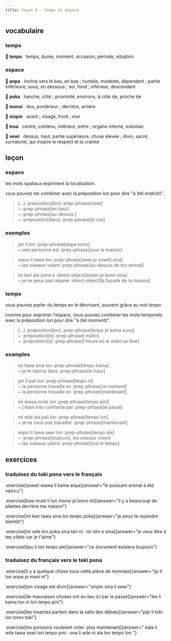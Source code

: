 ```yaml
---
title: leçon 8 - temps et espace 
---
```


## vocabulaire
### temps
**󱥫 tenpo**&nbsp;&nbsp;&nbsp;temps, durée, moment, occasion, période, situation

### espace
**󱤅 anpa**&nbsp;&nbsp;&nbsp;incliné vers le bas, en bas ; humble, modeste, dépendant ; partie inférieure, sous, en dessous ; sol, fond ; inférieur, descendant

**󱥒 poka**&nbsp;&nbsp;&nbsp;hanche, côté ; proximité, environs, à côté de, proche de

**󱤸 monsi**&nbsp;&nbsp;&nbsp;dos, postérieur ; derrière, arrière

**󱥟 sinpin**&nbsp;&nbsp;&nbsp;avant ; visage, front ; mur

**󱤏 insa**&nbsp;&nbsp;&nbsp;centre, contenu, intérieur, entre ; organe interne, estomac

**󱥚 sewi**&nbsp;&nbsp;&nbsp;dessus, haut, partie supérieure, chose élevée ; divin, sacré, surnaturel, qui inspire le respect et la crainte

## leçon
### espace
les mots spatiaux expriment la localisation.

 vous pouvez les combiner avec la préposition *lon* pour dire "à (tel endroit)". 

> (...) :preposition[lon] :prep-phrase[sewi] \
> ~ :prep-phrase[en haut] \
> ~ :prep-phrase[au-dessus ] \
> ~ :preposition[dans] :prep-phrase[le ciel]

### exemples

> jan li lon :prep-phrase[anpa tomo] \
> ~ une personne est :prep-phrase[sous la maison]

> waso li tawa lon :prep-phrase[sewi pi soweli sina] \
> ~ les oiseaux volent :prep-phrase[au-dessus de ton animal]

> mi ken ala pona e :direct-object[sinpin pi tomo sina] \
> ~ je ne peux pas réparer :direct-object[la façade de ta maison]

### temps
vous pouvez parler du temps en le décrivant, souvent grâce au mot *tenpo*.

comme pour exprimer l’espace, vous pouvez combiner les mots temporels avec la préposition *lon* pour dire "à (tel moment)". 

> (...) :preposition[lon] :prep-phrase[tenpo pi kama suno] \
> ~ :preposition[le] :prep-phrase[ matin] \
> ~ :preposition[à] :prep-phrase[l'heure où le soleil se lève]

### examples
> mi tawa sina lon :prep-phrase[tenpo kama] \
> ~ je te rejoins dans :prep-phrase[le futur]

> jan li pali lon :prep-phrase[tenpo ni] \
> ~ la personne travaille en :prep-phrase[ce moment] \
> ~ la personne travaille en :prep-phrase[maintenant]

> mi wawa mute lon :prep-phrase[tenpo pini] \
> ~ j'étais très confiante par :prep-phrase[le passé]

> mi wile ala pali lon :prep-phrase[tenpo lon] \
> ~ je ne veux pas travailler :prep-phrase[maintenant]

> waso li tawa sewi lon :prep-phrase[tenpo ale] \
> ~ :prep-phrase[toujours], les oiseaux volent \
> ~ les oiseaux volent :prep-phrase[tout le temps]

## exercices
### traduisez du toki pona vers le français
:exercise[soweli wawa li kama anpa]{answer="le puissant animal a été vaincu"}

:exercise[kasi mute li lon monsi pi tomo mi]{answer="il y a beaucoup de plantes derrière ma maison"}

:exercise[mi ken tawa sina lon tenpo poka]{answer="je peux te rejoindre bientôt"}

:exercise[mi wile lon poka sina tan ni · mi olin e sina]{answer="je veux être à tes côtés car je t'aime"}

:exercise[lipu li lon tenpo ale]{answer="ce document existera toujours"}

### traduisez du français vers le toki pona
:exercise[il y a quelque chose sous cette pièce de monnaie]{answer="ijo li lon anpa pi mani ni"}

:exercise[ton visage est divin]{answer="sinpin sina li sewi"}

:exercise[de mauvaises choses ont eu lieu ici par le passé]{answer="ike li kama lon ni lon tenpo pini"}

:exercise[les insectes parlent dans la salle des débats]{answer="pipi li toki lon tomo toki"}

:exercise[les poissons voulaient voler. plus maintenant]{answer=" kala li wile tawa sewi lon tenpo pini · ona li wile ni ala lon tenpo lon "}